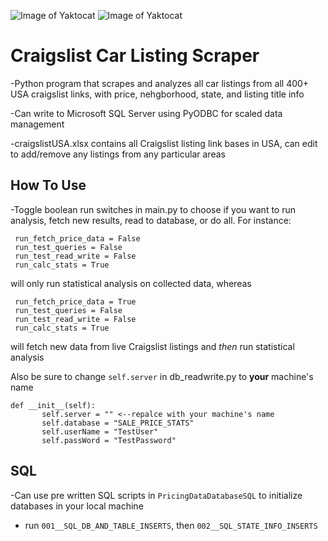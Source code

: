 
![Image of Yaktocat](https://cdn.iconscout.com/icon/free/png-256/craigslist-283553.png)
![Image of Yaktocat](https://freeiconshop.com/wp-content/uploads/edd/car-glyph-side-view.png)


# Craigslist Car Listing Scraper

-Python program that scrapes and analyzes all car listings from all 400+ USA craigslist links, with price, nehgborhood, state, and listing title info

-Can write to Microsoft SQL Server using PyODBC for scaled data management 

-craigslistUSA.xlsx contains all Craigslist listing link bases in USA, can edit to add/remove any listings from any particular areas

## How To Use
-Toggle boolean run switches in main.py to choose if you want to run analysis, fetch new results, read to database, or do all. For instance: 

 ```
  run_fetch_price_data = False
  run_test_queries = False
  run_test_read_write = False
  run_calc_stats = True
```



will only run statistical analysis on collected data, whereas 


 ```
  run_fetch_price_data = True
  run_test_queries = False
  run_test_read_write = False
  run_calc_stats = True
```
  
will fetch new data from live Craigslist listings and *then* run statistical analysis 

Also be sure to change ```self.server``` in db_readwrite.py to **your** machine's name

 ```
def __init__(self):
        self.server = "" <--repalce with your machine's name
        self.database = "SALE_PRICE_STATS"
        self.userName = "TestUser"
        self.passWord = "TestPassword"
```

## SQL

-Can use pre written SQL scripts in ```PricingDataDatabaseSQL``` to initialize databases in your local machine

- run ```001__SQL_DB_AND_TABLE_INSERTS```, then ```002__SQL_STATE_INFO_INSERTS```

